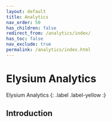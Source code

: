 ```yaml
---
layout: default
title: Analytics
nav_order: 50
has_children: false
redirect_from: /analytics/index/
has_toc: false
nav_exclude: true
permalink: /analytics/index.html
---
```


# Elysium Analytics
Elysium Analytics 
{: .label .label-yellow :}

## Introduction 
